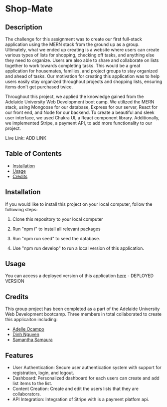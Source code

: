 # Shop-Mate

## Description

The challenge for this assignment was to create our first full-stack application using the MERN stack from the ground up as a group. Ultimately, what we ended up creating is a website where users can create various types of lists for shopping, checking off tasks, and anything else they need to organize. Users are also able to share and collaborate on lists together to work towards completing tasks. This would be a great application for housemates, families, and project groups to stay organized and ahead of tasks. Our motivation for creating this application was to help users easily stay organized throughout projects and shopping lists, ensuring items don't get purchased twice.

Throughout this project, we applied the knowledge gained from the Adelaide University Web Development boot camp. We utilized the MERN stack, using Mongoose for our database, Express for our server, React for our front end, and Node for our backend. To create a beautiful and sleek user interface, we used Chakra UI, a React component library. Additionally, we implemented Stripe, a payment API, to add more functionality to our project.


Live Link: ADD LINK


## Table of Contents 

 - [Installation](#installation)
 - [Usage](#usage)
 - [Credits](#credits)
 
 ## Installation
If you would like to install this project on your local computer, follow the following steps:

1. Clone this repository to your local computer 

2. Run "npm i" to install all relevant packages 

3. Run "npm run seed" to seed the database.

5. Use "npm run develop" to run a local version of this application.


## Usage

You can access a deployed version of this application [here]() - DEPLOYED VERSION


## Credits
 
This group project has been completed as a part of the Adelaide University Web Development bootcamp. Three members in total collaborated to create this applicaiton including:

- [Adelle Ocampo](https://github.com/adellemaeocampo)
- [Dinh Nguyen](https://github.com/DinhN17)
- [Samantha Samaura](https://github.com/samanthasamarua)



## Features

- User Authentication: Secure user authentication system with support for registration, login, and logout.
- Dashboard: Personalized dashboard for each users can create and add list items to the list.
- Content Creation: Create and edit the users lists that they are collaborators.
- API Integration: Integration of Stripe with is a payment platfom api.


 
